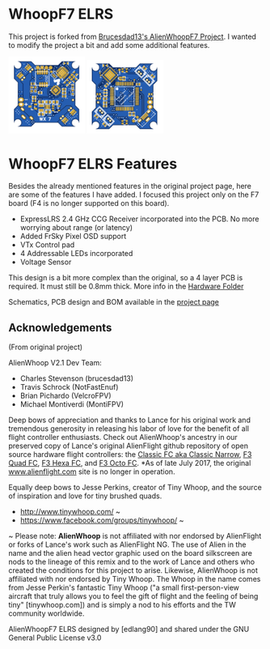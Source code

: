 # WhoopF7 ELRS
This project is forked from [Brucesdad13's AlienWhoopF7 Project](https://github.com/brucesdad13/AlienWhoopF7). I wanted to modify the project a bit and add some additional features.

<img src="img/PCBfront.png" width="30%"> <img src="img/PCBback.png" width="30%">

# WhoopF7 ELRS Features
Besides the already mentioned features in the original project page, here are some of the features I have added. I focused this project only on the F7 board (F4 is no longer supported on this board).

* ExpressLRS 2.4 GHz CCG Receiver incorporated into the PCB. No more worrying about range (or latency)
* Added FrSky Pixel OSD support
* VTx Control pad
* 4 Addressable LEDs incorporated
* Voltage Sensor

This design is a bit more complex than the original, so a 4 layer PCB is required. It must still be 0.8mm thick. More info in the [Hardware Folder](/Hardware/)

Schematics, PCB design and BOM available in the [project page](https://oshwlab.com/eduardolang90/whoopf7-elrs)

## Acknowledgements
(From original project)

AlienWhoop V2.1 Dev Team:
* Charles Stevenson (brucesdad13)
* Travis Schrock (NotFastEnuf)
* Brian Pichardo (VelcroFPV)
* Michael Montiverdi (MontiFPV)

Deep bows of appreciation and thanks to Lance for his original work and tremendous
generosity in releasing his labor of love for the benefit of all flight controller
enthusiasts. Check out AlienWhoop's ancestry in our preserved copy of Lance's original AlienFlight
github repository of open source hardware flight controllers: the [Classic FC aka Classic Narrow](https://github.com/brucesdad13/AlienFlightArchive/blob/master/Flight-Controllers/Classic#narrow-classic-flight-controller), [F3 Quad FC](https://github.com/brucesdad13/AlienFlightArchive/blob/master/Flight-Controllers/F3-V1/F3-Quad#f3-quad-brushed-v1-flight-controller), [F3 Hexa FC](https://github.com/brucesdad13/AlienFlightArchive/blob/master/Flight-Controllers/F3-V1/F3-Hexa#f3-hexa-brushed-v1-flight-controller), and [F3 Octo FC](https://github.com/brucesdad13/AlienFlightArchive/blob/master/Flight-Controllers/F3-V1/F3-Octo#f3-octo-brushed-v1-flight-controller).
*As of late July 2017, the original www.alienflight.com site is no longer in operation.

Equally deep bows to Jesse Perkins, creator of Tiny Whoop, and the source of inspiration and love for tiny brushed quads.
* http://www.tinywhoop.com/ ~
* https://www.facebook.com/groups/tinywhoop/ ~

~ Please note: **AlienWhoop** is not affiliated with nor endorsed by AlienFlight or forks of Lance's work such as AlienFlight NG. The use of Alien in the name and the alien head vector graphic used on the board silkscreen are nods to the lineage of this remix and to the work of Lance and others who created the conditions for this project to arise. Likewise, AlienWhoop is not affiliated with nor endorsed by Tiny Whoop. The Whoop in the name comes from Jesse Perkin's fantastic Tiny Whoop ("a small first-person-view aircraft that truly allows you to feel the gift of flight and the feeling of being tiny" [tinywhoop.com]) and is simply a nod to his efforts and the TW community worldwide.

AlienWhoopF7 ELRS designed by [edlang90] and shared under the GNU General Public License v3.0
